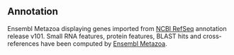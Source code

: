 **Annotation**
----------

Ensembl Metazoa displaying genes imported from [NCBI RefSeq](https://www.ncbi.nlm.nih.gov/genome/annotation_euk/Acropora_millepora/101) annotation release v101.
Small RNA features, protein features, BLAST hits and cross-references have been
computed by [Ensembl Metazoa](https://metazoa.ensembl.org/info/genome/annotation/index.html).

